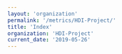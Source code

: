 ```yaml
---
layout: 'organization'
permalink: '/metrics/HDI-Project/'
title: 'Index'
organization: 'HDI-Project'
current_date: '2019-05-26'
---
```

